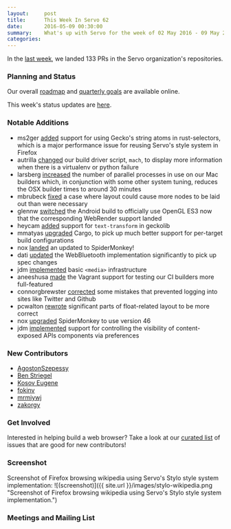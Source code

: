 ```yaml
---
layout:     post
title:      This Week In Servo 62
date:       2016-05-09 00:30:00
summary:    What's up with Servo for the week of 02 May 2016 - 09 May 2016
categories:
---
```


In the [last week](https://github.com/pulls?page=1&q=is%3Apr+is%3Amerged+closed%3A2016-05-02..2016-05-09+user%3Aservo), we landed 133 PRs in the Servo organization's repositories.

### Planning and Status

Our overall [roadmap](https://github.com/servo/servo/wiki/Roadmap) and [quarterly goals](https://docs.google.com/document/d/1JMOtVkRtb-s7auoQdnX810HGglkMK054LTXOo0_rdrU/pub) are available online.

This week's status updates are [here](http://statusupdates.dev.mozaws.net/project/servo).

### Notable Additions
 
 - ms2ger [added](https://github.com/servo/rust-selectors/pull/86) support for using Gecko's string atoms in rust-selectors, which is a major performance issue for reusing Servo's style system in Firefox
 - autrilla [changed](https://github.com/servo/servo/pull/11067) our build driver script, `mach`, to display more information when there is a virtualenv or python failure
 - larsberg [increased](https://github.com/servo/saltfs/pull/366) the number of parallel processes in use on our Mac builders which, in conjunction with some other system tuning, reduces the OSX builder times to around 30 minutes
 - mbrubeck [fixed](https://github.com/servo/servo/pull/11037) a case where layout could cause more nodes to be laid out than were necessary
 - glennw [switched](https://github.com/servo/servo/pull/11021) the Android build to officially use OpenGL ES3 now that the corresponding WebRender support landed
 - heycam [added](https://github.com/servo/servo/pull/11002) support for `text-transform` in geckolib
 - mmatyas [upgraded](https://github.com/servo/servo/pull/10990) Cargo, to pick up much better support for per-target build configurations
 - nox [landed](https://github.com/servo/servo/pull/10756) an updated to SpiderMonkey!
 - dati [updated](https://github.com/servo/servo/pull/10632) the WebBluetooth implementation significantly to pick up spec changes
 - jdm [implemented](https://github.com/servo/servo/pull/8454) basic `<media>` infrastructure
 - aneeshusa [made](https://github.com/servo/saltfs/pull/298) the Vagrant support for testing our CI builders more full-featured
 - connorgbrewster [corrected](https://github.com/servo/servo/pull/11020) some mistakes that prevented logging into sites like Twitter and Github
 -  pcwalton [rewrote](https://github.com/servo/servo/pull/10691) significant parts of float-related layout to be more correct
 -  nox [upgraded](https://github.com/servo/servo/pull/10756) SpiderMonkey to use version 46
 -  jdm [implemented](https://github.com/servo/servo/pull/10081) support for controlling the visibility of content-exposed APIs components via preferences

### New Contributors

 - [AgostonSzepessy](https://github.com/AgostonSzepessy)
 - [Ben Striegel](https://github.com/bstrie)
 - [Kosov Eugene](https://github.com/kevgs)
 - [fokinv](https://github.com/fokinv)
 - [mrmiywj](https://github.com/mrmiywj)
 - [zakorgy](https://github.com/zakorgy)

### Get Involved

Interested in helping build a web browser? Take a look at our [curated list](https://starters.servo.org/) of issues that are good for new contributors!

### Screenshot

Screenshot of Firefox browsing wikipedia using Servo's Stylo style system implementation:
![(screenshot)]({{ site.url }}/images/stylo-wikipedia.png "Screenshot of Firefox browsing wikipedia using Servo's Stylo style system implementation.")

### Meetings and Mailing List


